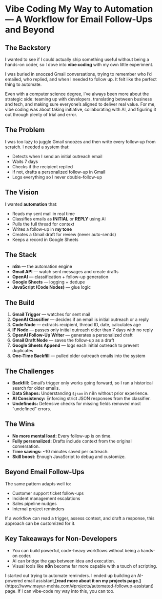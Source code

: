 # Vibe Coding My Way to Automation — A Workflow for Email Follow-Ups and Beyond

## The Backstory

I wanted to see if I could actually ship something useful without being a hands-on coder, so I dove into **vibe coding** with my own little experiment.

I was buried in snoozed Gmail conversations, trying to remember who I’d emailed, who replied, and when I needed to follow up. It felt like the perfect thing to automate.

Even with a computer science degree, I’ve always been more about the strategic side: teaming up with developers, translating between business and tech, and making sure everyone’s aligned to deliver real value. For me, vibe coding was about taking initiative, collaborating with AI, and figuring it out through plenty of trial and error.

## The Problem

I was too lazy to juggle Gmail snoozes and then write every follow-up from scratch. I needed a system that:

- Detects when I send an initial outreach email  
- Waits 7 days  
- Checks if the recipient replied  
- If not, drafts a personalized follow-up in Gmail  
- Logs everything so I never double-follow-up

## The Vision

I wanted **automation** that:

- Reads my sent mail in real time  
- Classifies emails as **INITIAL** or **REPLY** using AI  
- Pulls the full thread for context  
- Writes a follow-up in **my tone**  
- Creates a Gmail draft for review (never auto-sends)  
- Keeps a record in Google Sheets

## The Stack

- **n8n** — the automation engine  
- **Gmail API** — watch sent messages and create drafts  
- **OpenAI** — classification + follow-up generation  
- **Google Sheets** — logging + dedupe  
- **JavaScript (Code Nodes)** — glue logic

## The Build

1. **Gmail Trigger** — watches for sent mail  
2. **OpenAI Classifier** — decides if an email is initial outreach or a reply  
3. **Code Node** — extracts recipient, thread ID, date, calculates age  
4. **IF Node** — passes only initial outreach older than 7 days with no reply  
5. **OpenAI Follow-Up Writer** — generates a personalized draft  
6. **Gmail Draft Node** — saves the follow-up as a draft  
7. **Google Sheets Append** — logs each initial outreach to prevent duplicates  
8. **One-Time Backfill** — pulled older outreach emails into the system

## The Challenges

- **Backfill:** Gmail’s trigger only works going forward, so I ran a historical search for older emails.  
- **Data Shapes:** Understanding `$json` in n8n without prior experience.  
- **AI Consistency:** Enforcing strict JSON responses from the classifier.  
- **Undefineds:** Defensive checks for missing fields removed most “undefined” errors.

## The Wins

- **No more mental load:** Every follow-up is on time.  
- **Fully personalized:** Drafts include context from the original conversation.  
- **Time savings:** ~10 minutes saved per outreach.  
- **Skill boost:** Enough JavaScript to debug and customize.

## Beyond Email Follow-Ups

The same pattern adapts well to:

- Customer support ticket follow-ups  
- Incident management escalations  
- Sales pipeline nudges  
- Internal project reminders

If a workflow can read a trigger, assess context, and draft a response, this approach can be customized for it.

## Key Takeaways for Non-Developers

- You can build powerful, code-heavy workflows without being a hands-on coder.  
- AI can bridge the gap between idea and execution.  
- Visual tools like **n8n** become far more capable with a touch of scripting.

I started out trying to automate reminders. I ended up building an AI-powered email assistant,**[read more about it on my projects page.]**(https://www.mayur-mehta.com/#projects/automated-followup-assistant) page.
If I can vibe-code my way into this, you can too.
